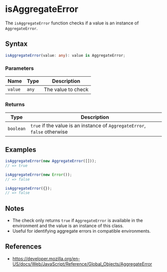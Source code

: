 # isAggregateError

The `isAggregateError` function checks if a value is an instance of `AggregateError`.

## Syntax

```typescript
isAggregateError(value: any): value is AggregateError;
```

### Parameters

| Name      | Type      | Description             |
| --------- | --------- | ---------------------- |
| `value`   | `any`     | The value to check     |

### Returns

| Type       | Description                                                                 |
| ---------- | --------------------------------------------------------------------------- |
| `boolean`  | `true` if the value is an instance of `AggregateError`, `false` otherwise   |

## Examples

```typescript
isAggregateError(new AggregateError([]));
// => true

isAggregateError(new Error());
// => false

isAggregateError({});
// => false
```

## Notes

* The check only returns `true` if `AggregateError` is available in the environment and the value is an instance of this class.
* Useful for identifying aggregate errors in compatible environments.

## References

* https://developer.mozilla.org/en-US/docs/Web/JavaScript/Reference/Global_Objects/AggregateError